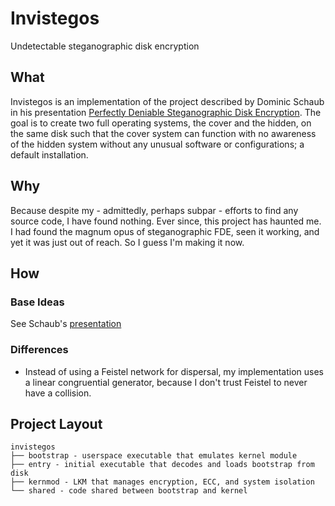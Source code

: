 # Invistegos

Undetectable steganographic disk encryption

## What

Invistegos is an implementation of the project described by Dominic Schaub in his presentation
[Perfectly Deniable Steganographic Disk Encryption](https://www.blackhat.com/eu-18/briefings/schedule/#perfectly-deniable-steganographic-disk-encryption-12745).
The goal is to create two full operating systems, the cover and the hidden, on the same disk such
that the cover system can function with no awareness of the hidden system without any unusual
software or configurations; a default installation.

## Why

Because despite my - admittedly, perhaps subpar - efforts to find any source code, I have found
nothing. Ever since, this project has haunted me. I had found the magnum opus of steganographic FDE,
seen it working, and yet it was just out of reach. So I guess I'm making it now.

## How

### Base Ideas

See Schaub's [presentation](./eu-18-Schaub-Perfectly-Deniable-Steganographic-Disk-Encryption.pdf)

### Differences

- Instead of using a Feistel network for dispersal, my implementation uses a linear congruential
generator, because I don't trust Feistel to never have a collision.

## Project Layout

```text
invistegos
├── bootstrap - userspace executable that emulates kernel module
├── entry - initial executable that decodes and loads bootstrap from disk
├── kernmod - LKM that manages encryption, ECC, and system isolation
└── shared - code shared between bootstrap and kernel
```
